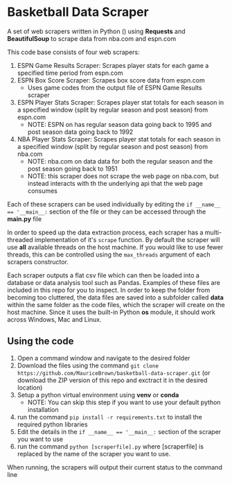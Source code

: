 # Basketball Data Scraper

A set of web scrapers written in Python () using **Requests** and **BeautifulSoup** to scrape data from nba.com and espn.com

This code base consists of four web scrapers:

1. ESPN Game Results Scraper: Scrapes player stats for each game a specified time period from espn.com
2. ESPN Box Score Scraper: Scrapes box score data from espn.com
    - Uses game codes from the output file of ESPN Game Results scraper
3. ESPN Player Stats Scraper: Scrapes player stat totals for each season in a specified window (split by regular season and post season) from espn.com
    - NOTE: ESPN on has regular season data going back to 1995 and post season data going back to 1992
4. NBA Player Stats Scraper: Scrapes player stat totals for each season in a specified window (split by regular season and post season) from nba.com
    - NOTE: nba.com on data data for both the regular season and the post season going back to 1951
    - NOTE: this scraper does not scrape the web page on nba.com, but instead interacts with th the underlying api that the web page consumes

Each of these scrapers can be used individually by editing the `if __name__ == '__main__:` section of the file or they can be accessed through the **main.py** file

In order to speed up the data extraction process, each scraper has a multi-threaded implementation of it's `scrape` function. By default the scraper will use **all** available threads on the host machine. If you would like to use fewer threads, this can be controlled using the `max_threads` argument of each scrapers constructor.

Each scraper outputs a flat csv file which can then be loaded into a database or data analysis tool such as Pandas. Examples of these files are included in this repo for you to inspect. In order to keep the folder from becoming too cluttered, the data files are saved into a subfolder called **data** within the same folder as the code files, which the scraper will create on the host machine. Since it uses the built-in Python **os** module, it should work across Windows, Mac and Linux.

## Using the code

1. Open a command window and navigate to the desired folder
2. Download the files using the command `git clone https://github.com/MauriceBrown/basketball-data-scraper.git` (or download the ZIP version of this repo and exctract it in the desired location)
3. Setup a python virtual environment using **venv** or **conda**
    - NOTE: You can skip this step if you want to use your default python installation
4. run the command `pip install -r requirements.txt` to install the required python libraries
5. Edit the details in the `if __name__ == '__main__:` section of the scraper you want to use
6. run the command `python [scraperfile].py` where [scraperfile] is replaced by the name of the scraper you want to use.

When running, the scrapers will output their current status to the command line

